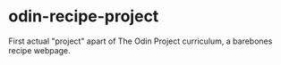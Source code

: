 # odin-recipe-project
First actual "project" apart of The Odin Project curriculum, a barebones recipe webpage.
